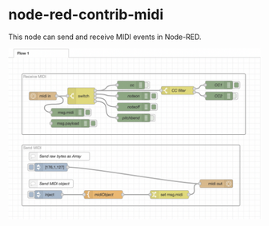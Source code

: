 # node-red-contrib-midi

This node can send and receive MIDI events in Node-RED.

![](./screenshot.png)